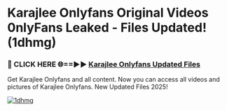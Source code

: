 # Karajlee Onlyfans Original Videos 0nlyFans Leaked - Files Updated! (1dhmg)

<h3>🔴 CLICK HERE 🌐==►► <a href="https://tinyurl.com/ehrbuxhb" rel="nofollow">Karajlee Onlyfans Updated Files</a></h3>

Get Karajlee Onlyfans and all content. Now you can access all videos and pictures of Karajlee Onlyfans. New Updated Files 2025!

[![1dhmg](https://i.imgur.com/lVYEuWS.gif)](https://tinyurl.com/ehrbuxhb)
